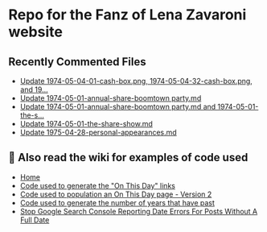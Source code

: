 # Repo for the Fanz of Lena Zavaroni website

## Recently Commented Files
<!-- BLOG-POST-LIST:START -->
- [Update 1974-05-04-01-cash-box.png, 1974-05-04-32-cash-box.png, and 19…](https://github.com/FanzOfLenaZavaroni/fanzoflenazavaroni.github.io/commit/acdcc1dc526344a5fbcfa77c569893146226f7fb)
- [Update 1974-05-01-annual-share-boomtown party.md](https://github.com/FanzOfLenaZavaroni/fanzoflenazavaroni.github.io/commit/4356a97067caa983f5272fb4afc4894b61189d0c)
- [Update 1974-05-01-annual-share-boomtown party.md and 1974-05-01-the-s…](https://github.com/FanzOfLenaZavaroni/fanzoflenazavaroni.github.io/commit/116c6cb1f41abffea2e60478800c649e610e866a)
- [Update 1974-05-01-the-share-show.md](https://github.com/FanzOfLenaZavaroni/fanzoflenazavaroni.github.io/commit/e0436a17493d465819da60733c5683cb48154581)
- [Update 1975-04-28-personal-appearances.md](https://github.com/FanzOfLenaZavaroni/fanzoflenazavaroni.github.io/commit/4d29cb26943cd65ff98da9cd3f9bf9b2384dfece)
<!-- BLOG-POST-LIST:END -->

## :notebook: Also read the wiki for examples of code used
* [Home](https://github.com/FanzOfLenaZavaroni/fanzoflenazavaroni.github.io/wiki)
* [Code used to generate the "On This Day" links](https://github.com/FanzOfLenaZavaroni/fanzoflenazavaroni.github.io/wiki/On-This-Day-Code)
* [Code used to population an On This Day page - Version 2](https://github.com/FanzOfLenaZavaroni/fanzoflenazavaroni.github.io/wiki/Code-used-to-population-an-On-This-Day-page-%E2%80%90-Version-2)
* [Code used to generate the number of years that have past](https://github.com/FanzOfLenaZavaroni/fanzoflenazavaroni.github.io/wiki/Number-of-years-gone-by-code)
* [Stop Google Search Console Reporting Date Errors For Posts Without A Full Date](https://github.com/FanzOfLenaZavaroni/fanzoflenazavaroni.github.io/wiki/Stop-Google-Search-Console-Reporting-Date-Errors-For-Posts-Without-A-Full-Date)
